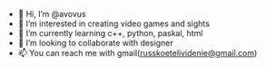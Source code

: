 - 👋 Hi, I’m @avovus
- 👀 I’m interested in creating video games and sights
- 🌱 I’m currently learning c++, python, paskal, html
- 💞️ I’m looking to collaborate with designer
- 📫 You can reach me with gmail(russkoetelividenie@gmail.com) 

<!---
avovus/avovus is a ✨ special ✨ repository because its `README.md` (this file) appears on your GitHub profile.
You can click the Preview link to take a look at your changes.
--->
